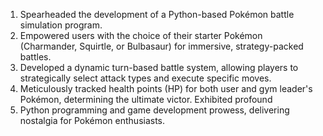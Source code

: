 1) Spearheaded the development of a Python-based Pokémon battle simulation program.
2) Empowered users with the choice of their starter Pokémon (Charmander, Squirtle, or Bulbasaur) for immersive, strategy-packed battles.
3) Developed a dynamic turn-based battle system, allowing players to strategically select attack types and execute specific moves.
4) Meticulously tracked health points (HP) for both user and gym leader's Pokémon, determining the ultimate victor. Exhibited profound
5) Python programming and game development prowess, delivering nostalgia for Pokémon enthusiasts.
